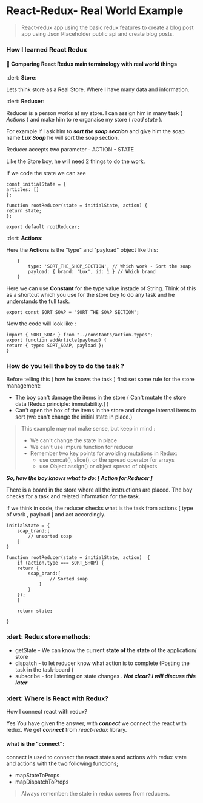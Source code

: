 # React-Redux- Real World Example

> React-redux app using the basic redux features to create a blog post app using Json Placeholder public api and create blog posts.

### How I learned React Redux

#### :rocket: Comparing React Redux main terminology with real world things

:dert: **Store**:

Lets think store as a Real Store. Where I have many data and information. 

:dert: **Reducer**:

Reducer is a person works at my store. I can assign him in many task ( *Actions* ) and make him to re organaise my store ( *read state* ). 

For example if I ask him to ***sort the soap section*** and give him the soap name ***Lux Soap*** he will sort the soap section.

Reducer accepts two parameter
    - ACTION
    - STATE

Like the Store boy, he will need 2 things to do the work.

If we code the state we can see

    const initialState = {
    articles: []
    };

    function rootReducer(state = initialState, action) {
    return state;
    };

    export default rootReducer;


:dert: **Actions**: 

Here the **Actions** is the "type" and "payload" object like this:

        {
            type: 'SORT_THE_SHOP_SECTION', // Which work - Sort the soap
            payload: { brand: 'Lux', id: 1 } // Which brand
        }


Here we can use **Constant** for the type value instade of String. Think of this as a shortcut which you use for the store boy to do any task and he understands the full task.

    export const SORT_SOAP = "SORT_THE_SOAP_SECTION";


Now the code will look like : 

        
    import { SORT_SOAP } from "../constants/action-types";
    export function addArticle(payload) {
    return { type: SORT_SOAP, payload };
    }


### How do you tell the boy to do the task ? 

Before telling this ( how he knows the task ) first set some rule for the store management: 
- The boy can't damage the items in the store ( Can't mutate the store data [Redux principle: immutability.] )
- Can't open the box of the items in the store and change internal items to sort (we can't change the initial state in place.)

> This example may not make sense, but keep in mind : 
> - We can't change the state in place 
> - We can't use impure function for reducer
> -  Remember two key points for avoiding mutations in Redux:
>    - use concat(), slice(), or the spread operator for arrays
>    - use Object.assign() or object spread of objects



***So, how the boy knows what to do: [ Action for Reducer ]***

There is a board in the store where all the instructions are placed. The boy checks for a task and related information for the task.

if we think in code, the reducer checks what is the task from actions [ type of work , payload ] and act accordingly. 

    initialState = {
        soap_brand:[
            // unsorted soap 
        ]
    }

    function rootReducer(state = initialState, action)  {
        if (action.type === SORT_SHOP) {
        return {
            soap_brand:[
                    // Sorted soap 
                ]
            } 
        });
        }
    
        return state;

    }


### :dert:  **Redux store methods**:

- getState - We can know the current **state of the state** of the application/ store
- dispatch - to let reducer know what action is to complete (Posting the task in the task-board )
- subscribe - for listening on state changes . ***Not clear? I will discuss this later*** 
  

### :dert: **Where is React with Redux?**

How I connect react with redux? 

Yes You have given the answer, with ***connect*** we connect the react with redux. We get ***connect***  from *react-redux* library.

#### what is the "connect":

connect is used to connect the react states and actions with redux state and actions with the two following functions;
- mapStateToProps
- mapDispatchToProps


> Always remember: the state in redux comes from reducers.

